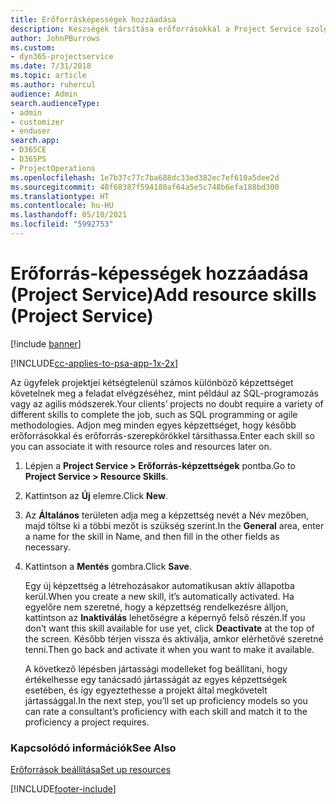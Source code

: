 ```yaml
---
title: Erőforrásképességek hozzáadása
description: Készségek társítása erőforrásokkal a Project Service szolgáltatásban
author: JohnPBurrows
ms.custom:
- dyn365-projectservice
ms.date: 7/31/2018
ms.topic: article
ms.author: ruhercul
audience: Admin
search.audienceType:
- admin
- customizer
- enduser
search.app:
- D365CE
- D365PS
- ProjectOperations
ms.openlocfilehash: 1e7b37c77c7ba688dc33ed382ec7ef610a5dee2d
ms.sourcegitcommit: 40f68387f594180af64a5e5c748b6efa188bd300
ms.translationtype: HT
ms.contentlocale: hu-HU
ms.lasthandoff: 05/10/2021
ms.locfileid: "5992753"
---
```

# <a name="add-resource-skills-project-service"></a><span data-ttu-id="2aa38-103">Erőforrás-képességek hozzáadása (Project Service)</span><span class="sxs-lookup"><span data-stu-id="2aa38-103">Add resource skills (Project Service)</span></span>

[!include [banner](../includes/psa-now-project-operations.md)]

[!INCLUDE[cc-applies-to-psa-app-1x-2x](../includes/cc-applies-to-psa-app-1x-2x.md)]

<span data-ttu-id="2aa38-104">Az ügyfelek projektjei kétségtelenül számos különböző képzettséget követelnek meg a feladat elvégzéséhez, mint például az SQL-programozás vagy az agilis módszerek.</span><span class="sxs-lookup"><span data-stu-id="2aa38-104">Your clients’ projects no doubt require a variety of different skills to complete the job, such as SQL programming or agile methodologies.</span></span> <span data-ttu-id="2aa38-105">Adjon meg minden egyes képzettséget, hogy később erőforrásokkal és erőforrás-szerepkörökkel társíthassa.</span><span class="sxs-lookup"><span data-stu-id="2aa38-105">Enter each skill so you can associate it with resource roles and resources later on.</span></span>  
  
1. <span data-ttu-id="2aa38-106">Lépjen a **Project Service > Erőforrás-képzettségek** pontba.</span><span class="sxs-lookup"><span data-stu-id="2aa38-106">Go to **Project Service > Resource Skills**.</span></span>  
  
2. <span data-ttu-id="2aa38-107">Kattintson az **Új** elemre.</span><span class="sxs-lookup"><span data-stu-id="2aa38-107">Click **New**.</span></span>  
  
3. <span data-ttu-id="2aa38-108">Az **Általános** területen adja meg a képzettség nevét a Név mezőben, majd töltse ki a többi mezőt is szükség szerint.</span><span class="sxs-lookup"><span data-stu-id="2aa38-108">In the **General** area, enter a name for the skill in Name, and then fill in the other fields as necessary.</span></span>  
  
4. <span data-ttu-id="2aa38-109">Kattintson a **Mentés** gombra.</span><span class="sxs-lookup"><span data-stu-id="2aa38-109">Click **Save**.</span></span>  
  
   <span data-ttu-id="2aa38-110">Egy új képzettség a létrehozásakor automatikusan aktív állapotba kerül.</span><span class="sxs-lookup"><span data-stu-id="2aa38-110">When you create a new skill, it’s automatically activated.</span></span> <span data-ttu-id="2aa38-111">Ha egyelőre nem szeretné, hogy a képzettség rendelkezésre álljon, kattintson az **Inaktiválás** lehetőségre a képernyő felső részén.</span><span class="sxs-lookup"><span data-stu-id="2aa38-111">If you don’t want this skill available for use yet, click **Deactivate** at the top of the screen.</span></span> <span data-ttu-id="2aa38-112">Később térjen vissza és aktiválja, amkor elérhetővé szeretné tenni.</span><span class="sxs-lookup"><span data-stu-id="2aa38-112">Then go back and activate it when you want to make it available.</span></span>  
  
   <span data-ttu-id="2aa38-113">A következő lépésben jártassági modelleket fog beállítani, hogy értékelhesse egy tanácsadó jártasságát az egyes képzettségek esetében, és így egyeztethesse a projekt által megkövetelt jártassággal.</span><span class="sxs-lookup"><span data-stu-id="2aa38-113">In the next step, you’ll set up proficiency models so you can rate a consultant’s proficiency with each skill and match it to the proficiency a project requires.</span></span>  
  
### <a name="see-also"></a><span data-ttu-id="2aa38-114">Kapcsolódó információk</span><span class="sxs-lookup"><span data-stu-id="2aa38-114">See Also</span></span>  
 [<span data-ttu-id="2aa38-115">Erőforrások beállítása</span><span class="sxs-lookup"><span data-stu-id="2aa38-115">Set up resources</span></span>](../psa/set-up-resources.md)


[!INCLUDE[footer-include](../includes/footer-banner.md)]